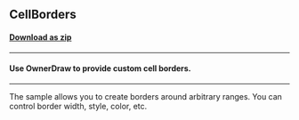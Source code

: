 ## CellBorders
#### [Download as zip](https://minhaskamal.github.io/DownGit/#/home?url=https://github.com/GrapeCity/ComponentOne-WinForms-Samples/tree/master/NetFramework\FlexGrid\VB\CellBorders)
____
#### Use OwnerDraw to provide custom cell borders.
____
The sample allows you to create borders around arbitrary ranges. You can control border width, style, color, etc. 